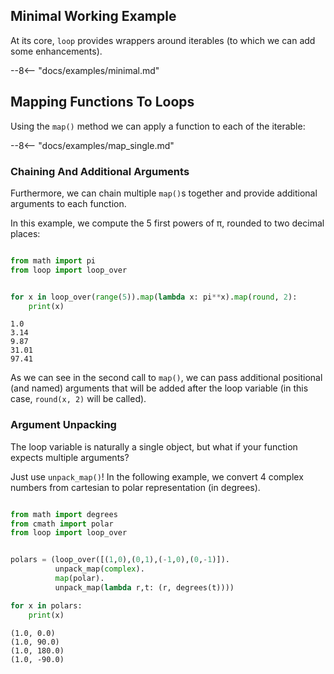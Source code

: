 ## Minimal Working Example

At its core, `loop` provides wrappers around iterables (to which we can add some enhancements).

--8<-- "docs/examples/minimal.md"

## Mapping Functions To Loops

Using the `map()` method we can apply a function to each of the iterable:

--8<-- "docs/examples/map_single.md"

### Chaining And Additional Arguments

Furthermore, we can chain multiple `map()`s together and provide additional arguments to each function.

In this example, we compute the 5 first powers of π, rounded to two decimal places:

``` python

from math import pi
from loop import loop_over


for x in loop_over(range(5)).map(lambda x: pi**x).map(round, 2):
    print(x)
```

``` console
1.0
3.14
9.87
31.01
97.41
```

As we can see in the second call to `map()`, we can pass additional positional (and named) arguments that will be added after the loop variable (in this case, `round(x, 2)` will be called).

### Argument Unpacking

The loop variable is naturally a single object, but what if your function expects multiple arguments?

Just use `unpack_map()`! In the following example, we convert 4 complex numbers from cartesian to polar representation (in degrees).

``` python

from math import degrees
from cmath import polar
from loop import loop_over


polars = (loop_over([(1,0),(0,1),(-1,0),(0,-1)]).
          unpack_map(complex).
          map(polar).
          unpack_map(lambda r,t: (r, degrees(t))))

for x in polars:
    print(x)
```

``` console
(1.0, 0.0)
(1.0, 90.0)
(1.0, 180.0)
(1.0, -90.0)
```